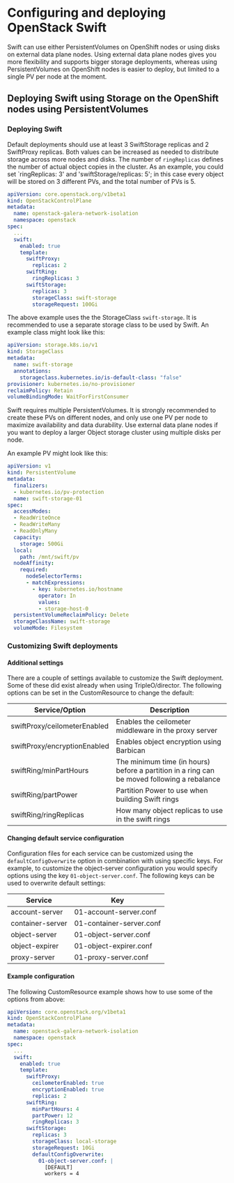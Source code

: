 # Configuring and deploying OpenStack Swift

Swift can use either PersistentVolumes on OpenShift nodes or using disks on
external data plane nodes. Using external data plane nodes gives you more
flexibility and supports bigger storage deployments, whereas using
PersistentVolumes on OpenShift nodes is easier to deploy, but limited to a
single PV per node at the moment.

## Deploying Swift using Storage on the OpenShift nodes using PersistentVolumes

### Deploying Swift

Default deployments should use at least 3 SwiftStorage replicas and 2
SwiftProxy replicas. Both values can be increased as needed to distribute
storage across more nodes and disks. The number of `ringReplicas` defines the
number of actual object copies in the cluster. As an example, you could set
`ringReplicas: 3' and 'swiftStorage/replicas: 5'; in this case every object
will be stored on 3 different PVs, and the total number of PVs is 5.

```yaml
apiVersion: core.openstack.org/v1beta1
kind: OpenStackControlPlane
metadata:
  name: openstack-galera-network-isolation
  namespace: openstack
spec:
  ...
  swift:
    enabled: true
    template:
      swiftProxy:
        replicas: 2
      swiftRing:
        ringReplicas: 3
      swiftStorage:
        replicas: 3
        storageClass: swift-storage
        storageRequest: 100Gi
```

The above example uses the the StorageClass `swift-storage`. It is recommended
to use a separate storage class to be used by Swift. An example class might
look like this:

```yaml
apiVersion: storage.k8s.io/v1
kind: StorageClass
metadata:
  name: swift-storage
  annotations:
    storageclass.kubernetes.io/is-default-class: "false"
provisioner: kubernetes.io/no-provisioner
reclaimPolicy: Retain
volumeBindingMode: WaitForFirstConsumer
```

Swift requires multiple PersistentVolumes. It is strongly recommended to create
these PVs on different nodes, and only use one PV per node to maximize
availability and data durability. Use external data plane nodes if you want to
deploy a larger Object storage cluster using multiple disks per node.

An example PV might look like this:

```yaml
apiVersion: v1
kind: PersistentVolume
metadata:
  finalizers:
  - kubernetes.io/pv-protection
  name: swift-storage-01
spec:
  accessModes:
  - ReadWriteOnce
  - ReadWriteMany
  - ReadOnlyMany
  capacity:
    storage: 500Gi
  local:
    path: /mnt/swift/pv
  nodeAffinity:
    required:
      nodeSelectorTerms:
      - matchExpressions:
        - key: kubernetes.io/hostname
          operator: In
          values:
          - storage-host-0
  persistentVolumeReclaimPolicy: Delete
  storageClassName: swift-storage
  volumeMode: Filesystem
```

### Customizing Swift deployments

#### Additional settings
There are a couple of settings available to customize the Swift deployment.
Some of these did exist already when using TripleO/director. The following
options can be set in the CustomResource to change the default:

| Service/Option               | Description                                                                                 |
| ---------------------------- | ------------------------------------------------------------------------------------------- |
| swiftProxy/ceilometerEnabled | Enables the ceilometer middleware in the proxy server                                       |
| swiftProxy/encryptionEnabled | Enables object encryption using Barbican                                                    |
| swiftRing/minPartHours       | The minimum time (in hours) before a partition in a ring can be moved following a rebalance |
| swiftRing/partPower          | Partition Power to use when building Swift rings                                            |
| swiftRing/ringReplicas       | How many object replicas to use in the swift rings                                          |


#### Changing default service configuration
Configuration files for each service can be customized using the
`defaultConfigOverwrite` option in combination with using specific keys. For
example, to customize the object-server configuration you would specify options
using the key `01-object-server.conf`. The following keys can be used to
overwrite default settings:

| Service          | Key                      |
| ---------------- | ------------------------ |
| account-server   | 01-account-server.conf   |
| container-server | 01-container-server.conf |
| object-server    | 01-object-server.conf    |
| object-expirer   | 01-object-expirer.conf   |
| proxy-server     | 01-proxy-server.conf     |

#### Example configuration
The following CustomResource example shows how to use some of the options from
above:

```yaml
apiVersion: core.openstack.org/v1beta1
kind: OpenStackControlPlane
metadata:
  name: openstack-galera-network-isolation
  namespace: openstack
spec:
  ...
  swift:
    enabled: true
    template:
      swiftProxy:
        ceilometerEnabled: true
        encryptionEnabled: true
        replicas: 2
      swiftRing:
        minPartHours: 4
        partPower: 12
        ringReplicas: 3
      swiftStorage:
        replicas: 3
        storageClass: local-storage
        storageRequest: 10Gi
        defaultConfigOverwrite:
          01-object-server.conf: |
            [DEFAULT]
            workers = 4
```
